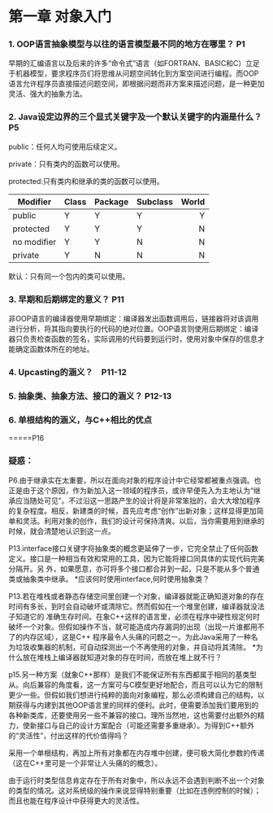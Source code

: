 第一章 对象入门
======
### 1. OOP语言抽象模型与以往的语言模型最不同的地方在哪里？ P1
早期的汇编语言以及后来的许多“命令式”语言（如FORTRAN、BASIC和C）立足于机器模型，要求程序员们将思维从问题空间转化到方案空间进行编程。而OOP语言允许程序员直接描述问题空间，即根据问题而非方案来描述问题，是一种更加灵活、强大的抽象方法。
### 2. Java设定边界的三个显式关键字及一个默认关键字的内涵是什么？P5
public：任何人均可使用后续定义。 

private：只有类内的函数可以使用。 

protected:只有类内和继承的类的函数可以使用。 

| Modifier      | Class        |Package       |Subclass      |World         |
| ------------- |------------- |------------- |------------- |-------------:|
| public        | Y | Y | Y | Y | 
| protected     | Y | Y | Y | N |
| no modifier   | Y | Y | N | N |
| private       | Y | N | N | N |


默认：只有同一个包内的类可以使用。
### 3. 早期和后期绑定的意义？ P11 
非OOP语言的编译器使用早期绑定：编译器发出函数调用后，链接器将对该调用进行分析，将其指向要执行的代码的绝对位置。OOP语言则使用后期绑定：编译器只负责检查函数的签名，实际调用的代码要到运行时，使用对象中保存的信息才能确定函数体所在的地址。
### 4. Upcasting的涵义？　P11-12
### 5. 抽象类、抽象方法、接口的涵义？ P12-13
### 6. 单根结构的涵义，与C++相比的优点
=====P16
### 疑惑：

P6.由于继承实在太重要，所以在面向对象的程序设计中它经常都被重点强调。也正是由于这个原因，作为新加入这一领域的程序员，或许早便先入为主地认为“继承应当随处可见”。不过沿这一思路产生的设计将是非常笨拙的，会大大增加程序的复杂程度。相反，新建类的时候，首先应考虑“创作”出新对象；这样显得更加简单和灵活。利用对象的创作，我们的设计可保持清爽。以后，当你需要用到继承的时候，就会清楚地认识到这一点。

P13.interface接口关键字将抽象类的概念更延伸了一步，它完全禁止了任何函数定义。接口是一种相当有效和常用的工具，因为它能将接口同具体的实现代码完美分隔开。另
外，如果愿意，亦可将多个接口都合并到一起，只是不能从多个普通类或抽象类中继承。
*应该何时使用interface,何时使用抽象类？

P13.若在堆栈或者静态存储空间里创建一个对象，编译器就能正确知道对象的存在时间有多长，到时会自动破坏或清除它。然而假如在一个堆里创建，编译器就没法子知道它的
准确生存时间。在象C++这样的语言里，必须在程序中硬性规定何时破坏一个对象。但假如操作不当，就可能造成内存漏洞的出现（出现一片谁都用不了的内存区域），这是C++
程序最令人头痛的问题之一。为此Java采用了一种名为垃圾收集器的机制，可自动探测出一个不再使用的对象，并自动将其清除。
*为什么放在堆栈上编译器就知道对象的存在时间，而放在堆上就不行？

p15.另一种方案（就象C++那样）是我们不能保证所有东西都属于相同的基类型从。向后兼容的角度看，这一方案可与C模型更好地配合，而且可以认为它的限制更少一些。但假如我们想进行纯粹的面向对象编程，那么必须构建自己的结构，以期获得与内建到其他OOP语言里的同样的便利。此时，便需要添加我们要用到的各种新类库，还要使用另一些不兼容的接口。理所当然地，这也需要付出额外的精力，使新接口与自己的设计方案配合（可能还需要多重继承）。为得到C++额外的“灵活性”，付出这样的代价值得吗？

采用一个单根结构，再加上所有对象都在内存堆中创建，便可极大简化参数的传递（这在C++里可是一个非常让人头痛的的概念）。

由于运行时类型信息肯定存在于所有对象中，所以永远不会遇到判断不出一个对象的类型的情况。这对系统级的操作来说显得特别重要（比如在违例控制的时候）；而且也能在程序设计中获得更大的灵活性。
